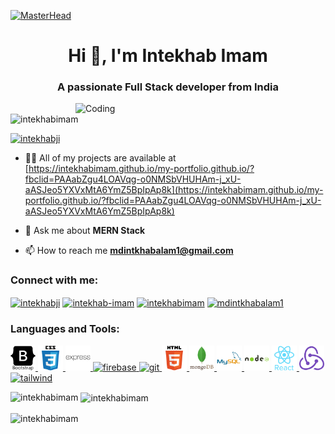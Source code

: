 [![MasterHead](https://arkalivebackup.s3.us-east-2.amazonaws.com/uploads/2021/01/header_banner-2.jpg)](https://intekhabimam.github.io/my-portfolio.github.io/?fbclid=PAAabZgu4LOAVqg-o0NMSbVHUHAm-j_xU-aASJeo5YXVxMtA6YmZ5BpIpAp8k)
<h1 align="center">Hi 👋, I'm Intekhab Imam</h1>
<h3 align="center">A passionate Full Stack developer from India</h3>
<img align="right" alt="Coding" width="400" src="https://miro.medium.com/v2/resize:fit:1400/1*gReLR6hZjwyBxHmfLN1AVw.gif">
<p align="left"> <img src="https://komarev.com/ghpvc/?username=intekhabimam&label=Profile%20views&color=0e75b6&style=flat" alt="intekhabimam" /> </p>

<p align="left"> <a href="https://twitter.com/intekhabji" target="blank"><img src="https://img.shields.io/twitter/follow/intekhabji?logo=twitter&style=for-the-badge" alt="intekhabji" /></a> </p>

- 👨‍💻 All of my projects are available at [https://intekhabimam.github.io/my-portfolio.github.io/?fbclid=PAAabZgu4LOAVqg-o0NMSbVHUHAm-j_xU-aASJeo5YXVxMtA6YmZ5BpIpAp8k](https://intekhabimam.github.io/my-portfolio.github.io/?fbclid=PAAabZgu4LOAVqg-o0NMSbVHUHAm-j_xU-aASJeo5YXVxMtA6YmZ5BpIpAp8k)

- 💬 Ask me about **MERN Stack**

- 📫 How to reach me **mdintkhabalam1@gmail.com**

<h3 align="left">Connect with me:</h3>
<p align="left">
<a href="https://twitter.com/intekhabji" target="blank"><img align="center" src="https://raw.githubusercontent.com/rahuldkjain/github-profile-readme-generator/master/src/images/icons/Social/twitter.svg" alt="intekhabji" height="30" width="40" /></a>
<a href="https://linkedin.com/in/intekhab-imam" target="blank"><img align="center" src="https://raw.githubusercontent.com/rahuldkjain/github-profile-readme-generator/master/src/images/icons/Social/linked-in-alt.svg" alt="intekhab-imam" height="30" width="40" /></a>
<a href="https://instagram.com/intekhabimam" target="blank"><img align="center" src="https://raw.githubusercontent.com/rahuldkjain/github-profile-readme-generator/master/src/images/icons/Social/instagram.svg" alt="intekhabimam" height="30" width="40" /></a>
<a href="https://www.hackerrank.com/mdintkhabalam1" target="blank"><img align="center" src="https://raw.githubusercontent.com/rahuldkjain/github-profile-readme-generator/master/src/images/icons/Social/hackerrank.svg" alt="mdintkhabalam1" height="30" width="40" /></a>
</p>

<h3 align="left">Languages and Tools:</h3>
<p align="left"> <a href="https://getbootstrap.com" target="_blank" rel="noreferrer"> <img src="https://raw.githubusercontent.com/devicons/devicon/master/icons/bootstrap/bootstrap-plain-wordmark.svg" alt="bootstrap" width="40" height="40"/> </a> <a href="https://www.w3schools.com/css/" target="_blank" rel="noreferrer"> <img src="https://raw.githubusercontent.com/devicons/devicon/master/icons/css3/css3-original-wordmark.svg" alt="css3" width="40" height="40"/> </a> <a href="https://expressjs.com" target="_blank" rel="noreferrer"> <img src="https://raw.githubusercontent.com/devicons/devicon/master/icons/express/express-original-wordmark.svg" alt="express" width="40" height="40"/> </a> <a href="https://firebase.google.com/" target="_blank" rel="noreferrer"> <img src="https://www.vectorlogo.zone/logos/firebase/firebase-icon.svg" alt="firebase" width="40" height="40"/> </a> <a href="https://git-scm.com/" target="_blank" rel="noreferrer"> <img src="https://www.vectorlogo.zone/logos/git-scm/git-scm-icon.svg" alt="git" width="40" height="40"/> </a> <a href="https://www.w3.org/html/" target="_blank" rel="noreferrer"> <img src="https://raw.githubusercontent.com/devicons/devicon/master/icons/html5/html5-original-wordmark.svg" alt="html5" width="40" height="40"/> </a> <a href="https://www.mongodb.com/" target="_blank" rel="noreferrer"> <img src="https://raw.githubusercontent.com/devicons/devicon/master/icons/mongodb/mongodb-original-wordmark.svg" alt="mongodb" width="40" height="40"/> </a> <a href="https://www.mysql.com/" target="_blank" rel="noreferrer"> <img src="https://raw.githubusercontent.com/devicons/devicon/master/icons/mysql/mysql-original-wordmark.svg" alt="mysql" width="40" height="40"/> </a> <a href="https://nodejs.org" target="_blank" rel="noreferrer"> <img src="https://raw.githubusercontent.com/devicons/devicon/master/icons/nodejs/nodejs-original-wordmark.svg" alt="nodejs" width="40" height="40"/> </a> <a href="https://reactjs.org/" target="_blank" rel="noreferrer"> <img src="https://raw.githubusercontent.com/devicons/devicon/master/icons/react/react-original-wordmark.svg" alt="react" width="40" height="40"/> </a> <a href="https://redux.js.org" target="_blank" rel="noreferrer"> <img src="https://raw.githubusercontent.com/devicons/devicon/master/icons/redux/redux-original.svg" alt="redux" width="40" height="40"/> </a> <a href="https://tailwindcss.com/" target="_blank" rel="noreferrer"> <img src="https://www.vectorlogo.zone/logos/tailwindcss/tailwindcss-icon.svg" alt="tailwind" width="40" height="40"/> </a> </p>

<p><img align="left" src="https://github-readme-stats.vercel.app/api/top-langs?username=intekhabimam&show_icons=true&locale=en&layout=compact" alt="intekhabimam" /></p>

<p>&nbsp;<img align="center" src="https://github-readme-stats.vercel.app/api?username=intekhabimam&show_icons=true&locale=en" alt="intekhabimam" /></p>

<p><img align="center" src="https://github-readme-streak-stats.herokuapp.com/?user=intekhabimam&" alt="intekhabimam" /></p>
